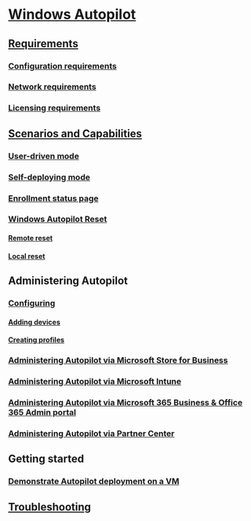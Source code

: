 # [Windows Autopilot](windows-autopilot.md)
## [Requirements](windows-autopilot-requirements.md)
### [Configuration requirements](windows-autopilot-requirements-configuration.md)
### [Network requirements](windows-autopilot-requirements-network.md)
### [Licensing requirements](windows-autopilot-requirements-licensing.md)
## [Scenarios and Capabilities](windows-autopilot-scenarios.md)
### [User-driven mode](user-driven.md)
### [Self-deploying mode](self-deploying.md)
### [Enrollment status page](enrollment-status.md)
### [Windows Autopilot Reset](windows-autopilot-reset.md)
#### [Remote reset](windows-autopilot-reset-remote.md)
#### [Local reset](windows-autopilot-reset-local.md)
## Administering Autopilot
### [Configuring](configure-autopilot.md)
#### [Adding devices](add-devices.md)
#### [Creating profiles](profiles.md)
### [Administering Autopilot via Microsoft Store for Business](https://docs.microsoft.com/microsoft-store/add-profile-to-devices#manage-autopilot-deployment-profiles)
### [Administering Autopilot via Microsoft Intune](https://docs.microsoft.com/intune/enrollment-autopilot)
### [Administering Autopilot via Microsoft 365 Business & Office 365 Admin portal](https://support.office.com/article/Create-and-edit-Autopilot-profiles-5cf7139e-cfa1-4765-8aad-001af1c74faa)
### [Administering Autopilot via Partner Center](https://msdn.microsoft.com/partner-center/autopilot)
## Getting started
### [Demonstrate Autopilot deployment on a VM](demonstrate-deployment-on-vm.md)
## [Troubleshooting](troubleshooting.md)

